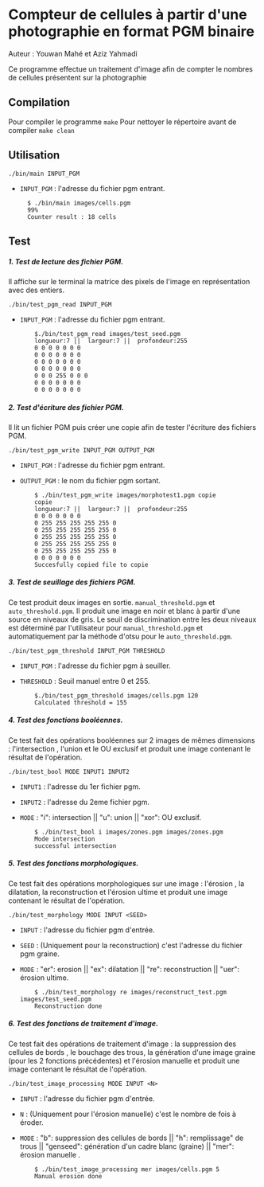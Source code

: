 # Compteur de cellules à partir d'une photographie en format PGM binaire

Auteur : Youwan Mahé et Aziz Yahmadi

Ce programme effectue un traitement d'image afin de compter le nombres de cellules présentent sur la photographie

## Compilation

Pour compiler le programme
`make`
Pour nettoyer le répertoire avant de compiler
`make clean`
## Utilisation

`./bin/main INPUT_PGM`

- `INPUT_PGM` : l'adresse du fichier pgm entrant.

        $ ./bin/main images/cells.pgm
        99%
        Counter result : 18 cells
## Test
##### 1. Test de lecture des fichier PGM.
Il affiche sur le terminal la matrice des pixels de l'image en représentation avec des entiers.

  `./bin/test_pgm_read INPUT_PGM`

  - `INPUT_PGM` : l'adresse du fichier pgm entrant.

            $./bin/test_pgm_read images/test_seed.pgm
            longueur:7 ||  largeur:7 ||  profondeur:255
            0 0 0 0 0 0 0
            0 0 0 0 0 0 0
            0 0 0 0 0 0 0
            0 0 0 0 0 0 0
            0 0 0 255 0 0 0
            0 0 0 0 0 0 0
            0 0 0 0 0 0 0

##### 2. Test d'écriture des fichier PGM.
Il lit un fichier PGM puis créer une copie afin de tester l'écriture des fichiers PGM.

  `./bin/test_pgm_write INPUT_PGM OUTPUT_PGM`

  - `INPUT_PGM` : l'adresse du fichier pgm entrant.
  - `OUTPUT_PGM` : le nom du fichier pgm sortant.

            $ ./bin/test_pgm_write images/morphotest1.pgm copie
            copie
            longueur:7 ||  largeur:7 ||  profondeur:255
            0 0 0 0 0 0 0
            0 255 255 255 255 255 0
            0 255 255 255 255 255 0
            0 255 255 255 255 255 0
            0 255 255 255 255 255 0
            0 255 255 255 255 255 0
            0 0 0 0 0 0 0
            Succesfully copied file to copie

##### 3. Test de seuillage des fichiers PGM.
Ce test produit deux images en sortie. `manual_threshold.pgm` et `auto_threshold.pgm`. Il produit une image en noir et blanc à partir d'une source en niveaux de gris. Le seuil de discrimination entre les deux niveaux est déterminé par l'utilisateur pour `manual_threshold.pgm` et automatiquement par la méthode d'otsu pour le `auto_threshold.pgm`.

  `./bin/test_pgm_threshold INPUT_PGM THRESHOLD`

  - `INPUT_PGM` : l'adresse du fichier pgm à seuiller.
  - `THRESHOLD` : Seuil manuel entre 0 et 255.

            $./bin/test_pgm_threshold images/cells.pgm 120
            Calculated threshold = 155

##### 4. Test des fonctions booléennes.
Ce test fait des opérations booléennes sur 2 images de mêmes dimensions : l'intersection , l'union et le OU exclusif et produit une image contenant le résultat de l'opération.

  `./bin/test_bool MODE INPUT1 INPUT2`

  - `INPUT1` : l'adresse du 1er fichier pgm.
  - `INPUT2` : l'adresse du 2eme fichier pgm.
  - `MODE` : "i": intersection || "u": union || "xor": OU exclusif.

            $ ./bin/test_bool i images/zones.pgm images/zones.pgm
            Mode intersection
            successful intersection

##### 5. Test des fonctions morphologiques.
Ce test fait des opérations morphologiques sur une image : l'érosion , la dilatation, la reconstruction et l'érosion ultime et produit une image contenant le résultat de l'opération.

  `./bin/test_morphology MODE INPUT <SEED>`

  - `INPUT` : l'adresse du fichier pgm d'entrée.
  - `SEED` : (Uniquement pour la reconstruction) c'est l'adresse du fichier pgm graine.
  - `MODE` : "er": erosion || "ex": dilatation || "re": reconstruction || "uer": érosion ultime.

            $ ./bin/test_morphology re images/reconstruct_test.pgm images/test_seed.pgm
            Reconstruction done

##### 6. Test des fonctions de traitement d'image.
Ce test fait des opérations de traitement d'image : la suppression des cellules de bords , le bouchage des trous, la génération d'une image graine (pour les 2 fonctions précédentes) et l'érosion manuelle et produit une image contenant le résultat de l'opération.

  `./bin/test_image_processing MODE INPUT <N>`

  - `INPUT` : l'adresse du fichier pgm d'entrée.
  - `N` : (Uniquement pour l'érosion manuelle) c'est le nombre de fois à éroder.
  - `MODE` : "b": suppression des cellules de bords || "h": remplissage" de trous || "genseed": génération d'un cadre blanc (graine) || "mer": érosion manuelle .

            $ ./bin/test_image_processing mer images/cells.pgm 5
            Manual erosion done
